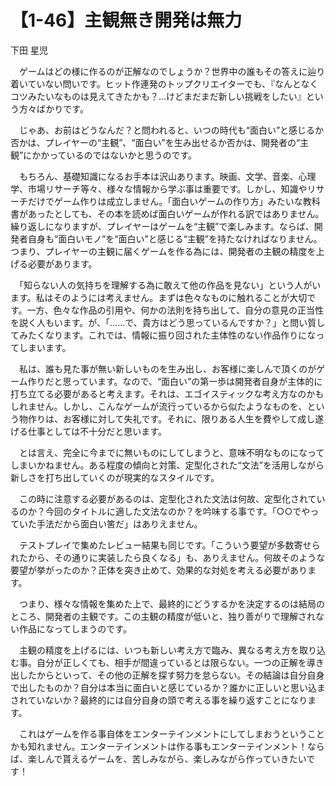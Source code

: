 # 【1-46】主観無き開発は無力

<div class="author">下田 星児</div>

　ゲームはどの様に作るのが正解なのでしょうか？世界中の誰もその答えに辿り着いていない問いです。ヒット作連発のトップクリエイターでも、『なんとなくコツみたいなものは見えてきたかも？…けどまだまだ新しい挑戦をしたい』という方々ばかりです。

　じゃあ、お前はどうなんだ？と問われると、いつの時代も“面白い”と感じるか否かは、プレイヤーの“主観”、“面白い”を生み出せるか否かは、開発者の“主観”にかかっているのではないかと思うのです。

　もちろん、基礎知識になるお手本は沢山あります。映画、文学、音楽、心理学、市場リサーチ等々、様々な情報から学ぶ事は重要です。しかし、知識やリサーチだけでゲーム作りは成立しません。「面白いゲームの作り方」みたいな教科書があったとしても、その本を読めば面白いゲームが作れる訳ではありません。繰り返しになりますが、プレイヤーはゲームを“主観”で楽しみます。ならば、開発者自身も“面白いモノ”を“面白い”と感じる“主観”を持たなければなりません。つまり、プレイヤーの主観に届くゲームを作る為には、開発者の主観の精度を上げる必要があります。

　「知らない人の気持ちを理解する為に敢えて他の作品を見ない」という人がいます。私はそのようには考えません。まずは色々なものに触れることが大切です。一方、色々な作品の引用や、何かの法則を持ち出して、自分の意見の正当性を説く人もいます。が、「……で、貴方はどう思っているんですか？」と問い質してみたくなります。これでは、情報に振り回された主体性のない作品作りになってしまいます。

　私は、誰も見た事が無い新しいものを生み出し、お客様に楽しんで頂くのがゲーム作りだと思っています。なので、“面白い”の第一歩は開発者自身が主体的に打ち立てる必要があると考えます。それは、エゴイスティックな考え方なのかもしれません。しかし、こんなゲームが流行っているから似たようなものを、という物作りは、お客様に対して失礼です。それに、限りある人生を費やして成し遂げる仕事としては不十分だと思います。

　とは言え、完全に今までに無いものにしてしまうと、意味不明なものになってしまいかねません。ある程度の傾向と対策、定型化された“文法”を活用しながら新しさを打ち出していくのが現実的なスタイルです。

　この時に注意する必要があるのは、定型化された文法は何故、定型化されているのか？今回のタイトルに適した文法なのか？を吟味する事です。「○○でやっていた手法だから面白い筈だ」はありえません。

　テストプレイで集めたレビュー結果も同じです。「こういう要望が多数寄せられたから、その通りに実装したら良くなる」も、ありえません。何故そのような要望が挙がったのか？正体を突き止めて、効果的な対処を考える必要があります。

　つまり、様々な情報を集めた上で、最終的にどうするかを決定するのは結局のところ、開発者の主観です。この主観の精度が低いと、独り善がりで理解されない作品になってしまうのです。

　主観の精度を上げるには、いつも新しい考え方で臨み、異なる考え方を取り込む事。自分が正しくても、相手が間違っているとは限らない。一つの正解を導き出したからといって、その他の正解を探す努力を怠らない。その結論は自分自身で出したものか？自分は本当に面白いと感じているか？誰かに正しいと思い込まされていないか？最終的には自分自身の頭で考える事を繰り返すことになります。

　これはゲームを作る事自体をエンターテインメントにしてしまおうということかも知れません。エンターテインメントは作る事もエンターテインメント！ならば、楽しんで貰えるゲームを、苦しみながら、楽しみながら作っていきたいです！
